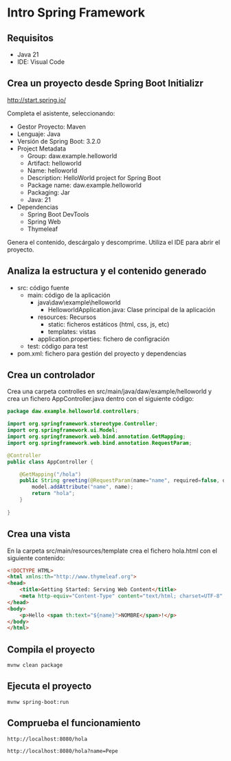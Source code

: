 # Intro Spring Framework

## Requisitos

- Java 21
- IDE: Visual Code

## Crea un proyecto desde Spring Boot Initializr

http://start.spring.io/

Completa el asistente, seleccionando:

- Gestor Proyecto: Maven
- Lenguaje: Java
- Versión de Spring Boot: 3.2.0
- Project Metadata
    - Group: daw.example.helloworld
    - Artifact: helloworld
    - Name: helloworld
    - Description: HelloWorld project for Spring Boot
    - Package name: daw.example.helloworld
    - Packaging: Jar
    - Java: 21
- Dependencias
    - Spring Boot DevTools
    - Spring Web
    - Thymeleaf

Genera el contenido, descárgalo y descomprime. Utiliza el IDE para abrir el proyecto.

## Analiza la estructura y el contenido generado

- src: código fuente
    - main: código de la aplicación
        - java\daw\example\helloworld
            - HelloworldApplication.java: Clase principal de la aplicación
        - resources: Recursos
            - static: ficheros estáticos (html, css, js, etc)
            - templates: vistas
        - application.properties: fichero de configración
    - test: código para test
- pom.xml: fichero para gestión del proyecto y dependencias

## Crea un controlador

Crea una carpeta controlles en src/main/java/daw/example/helloworld y crea un fichero AppController.java dentro con el siguiente código:

```java
package daw.example.helloworld.controllers;

import org.springframework.stereotype.Controller;
import org.springframework.ui.Model;
import org.springframework.web.bind.annotation.GetMapping;
import org.springframework.web.bind.annotation.RequestParam;

@Controller
public class AppController {

    @GetMapping("/hola")
    public String greeting(@RequestParam(name="name", required=false, defaultValue="World") String name, Model model) {
		model.addAttribute("name", name);
		return "hola";
	}
    
}
```

## Crea una vista

En la carpeta src/main/resources/template crea el fichero hola.html con el siguiente contenido:

```html
<!DOCTYPE HTML>
<html xmlns:th="http://www.thymeleaf.org">
<head> 
    <title>Getting Started: Serving Web Content</title> 
    <meta http-equiv="Content-Type" content="text/html; charset=UTF-8" />
</head>
<body>
    <p>Hello <span th:text="${name}">NOMBRE</span>!</p>
</body>
</html>
```

## Compila el proyecto

```
mvnw clean package
```

## Ejecuta el proyecto

```
mvnw spring-boot:run
```

## Comprueba el funcionamiento

```
http://localhost:8080/hola
```

```
http://localhost:8080/hola?name=Pepe
```
